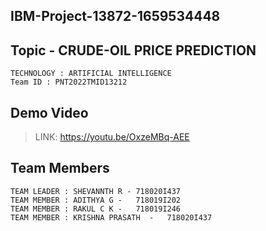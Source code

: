 ## IBM-Project-13872-1659534448

## Topic - CRUDE-OIL PRICE PREDICTION
    TECHNOLOGY : ARTIFICIAL INTELLIGENCE
    Team ID : PNT2022TMID13212

## Demo Video
> LINK: https://youtu.be/OxzeMBq-AEE

## Team Members
    TEAM LEADER : SHEVANNTH R - 718020I437
    TEAM MEMBER : ADITHYA G -   718019I202
    TEAM MEMBER : RAKUL C K -   718019I246
    TEAM MEMBER : KRISHNA PRASATH  -   718020I437
